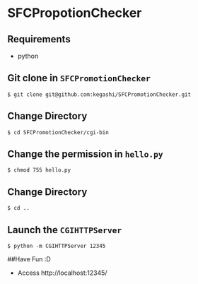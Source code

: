 # SFCPropotionChecker
## Requirements
- python

## Git clone in `SFCPromotionChecker`
`$ git clone git@github.com:kegashi/SFCPromotionChecker.git`


## Change Directory
`$ cd SFCPromotionChecker/cgi-bin`

## Change the permission in `hello.py`
`$ chmod 755 hello.py`

## Change Directory
`$ cd ..`

##  Launch the `CGIHTTPServer`
`$ python -m CGIHTTPServer 12345`

##Have Fun :D
- Access http://localhost:12345/

